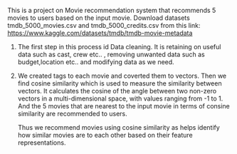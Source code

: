 
This is a project on Movie recommendation system that recommends 5 movies to users based on the input movie.
Download datasets tmdb_5000_movies.csv and tmdb_5000_credits.csv from this link:  https://www.kaggle.com/datasets/tmdb/tmdb-movie-metadata

1) The first step in this process id Data cleaning. It is retaining on useful data such as cast, crew etc.. , removing unwanted data  such as budget,location etc.. and modifying data as we need.
2) We created tags to each movie and coverted  them to vectors. Then we find cosine similarity which  is used to measure the similarity between vectors. It calculates the cosine of the angle between two non-zero
   vectors in a multi-dimensional space, with values ranging from -1 to 1. And the 5 movies that are nearest to the input movie in terms of consine similarity are recommended to users.

   Thus we recommend movies using cosine similarity as helps identify how similar movies are to each other based on their feature representations.
